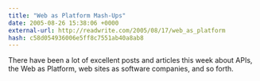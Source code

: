 ```yaml
---
title: "Web as Platform Mash-Ups"
date: 2005-08-26 15:38:06 +0000
external-url: http://readwrite.com/2005/08/17/web_as_platform
hash: c58d054936006e5ff8c7551ab40a8ab8
---
```


There have been a lot of excellent posts and articles this week about APIs, the Web as Platform, web sites as software companies, and so forth.
